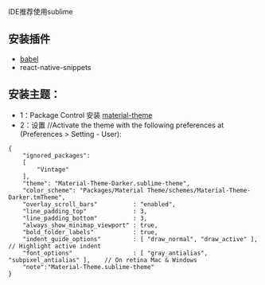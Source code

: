 IDE推荐使用sublime

##  安装插件

-	[babel](https://github.com/babel/babel-sublime)
-	react-native-snippets


##  安装主题：

-	1：Package Control 安装 [material-theme](https://github.com/equinusocio/material-theme)
-	2：设置 //Activate the theme with the following preferences at (Preferences > Setting - User):

````
{
	"ignored_packages":
	[
		"Vintage"
	],
	"theme": "Material-Theme-Darker.sublime-theme",
	"color_scheme": "Packages/Material Theme/schemes/Material-Theme-Darker.tmTheme",
	"overlay_scroll_bars"          : "enabled",
	"line_padding_top"             : 3,
	"line_padding_bottom"          : 3,
	"always_show_minimap_viewport" : true,
	"bold_folder_labels"           : true,
	"indent_guide_options"         : [ "draw_normal", "draw_active" ],   // Highlight active indent
	"font_options"                 : [ "gray_antialias", "subpixel_antialias" ],    // On retina Mac & Windows
	"note":"Material-Theme.sublime-theme"
}

````

